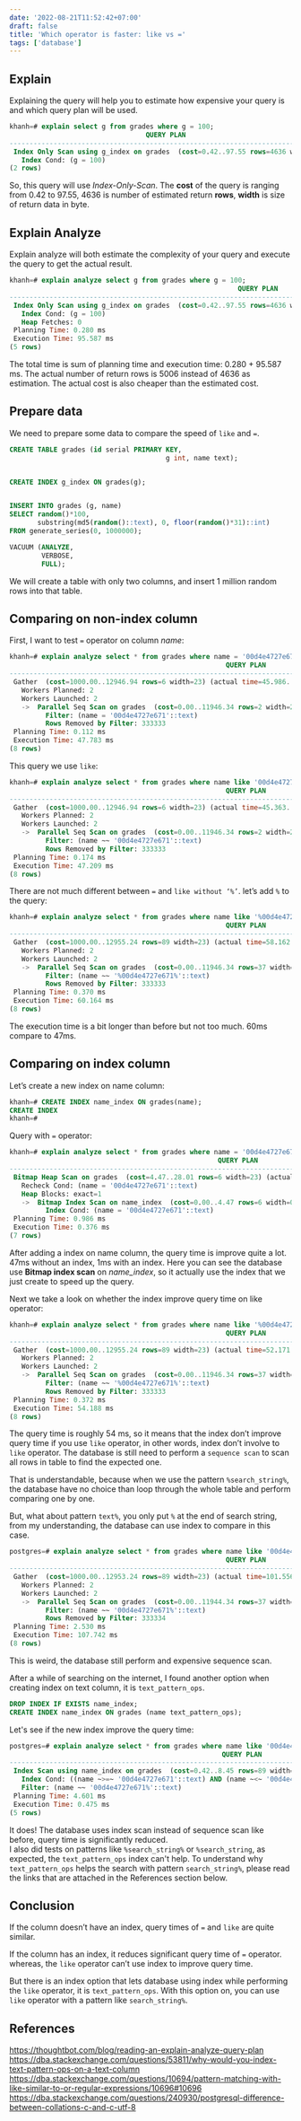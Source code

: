 ```yaml
---
date: '2022-08-21T11:52:42+07:00'
draft: false
title: 'Which operator is faster: like vs ='
tags: ['database']
---
```

## Explain
Explaining the query will help you to estimate how expensive your query is and which query plan will be used.
```sql
khanh=# explain select g from grades where g = 100;
                                  QUERY PLAN
-------------------------------------------------------------------------------
 Index Only Scan using g_index on grades  (cost=0.42..97.55 rows=4636 width=4)
   Index Cond: (g = 100)
(2 rows)
```
So, this query will use *Index-Only-Scan*. The **cost** of the query is ranging from 0.42 to 97.55, 4636 is number of estimated return **rows**, **width** is size of return data in byte.
## Explain Analyze
Explain analyze will both estimate the complexity of your query and execute the query to get the actual result.
```sql
khanh=# explain analyze select g from grades where g = 100;
                                                         QUERY PLAN
-----------------------------------------------------------------------------------------------------------------------------
 Index Only Scan using g_index on grades  (cost=0.42..97.55 rows=4636 width=4) (actual time=0.117..49.535 rows=5006 loops=1)
   Index Cond: (g = 100)
   Heap Fetches: 0
 Planning Time: 0.280 ms
 Execution Time: 95.587 ms
(5 rows)
```
The total time is sum of planning time and execution time: 0.280 + 95.587 ms. The actual number of return rows is 5006 instead of 4636 as estimation. The actual cost is also cheaper than the estimated cost.
## Prepare data
We need to prepare some data to compare the speed of `like` and `=`.
```sql
CREATE TABLE grades (id serial PRIMARY KEY,
                                       g int, name text);


CREATE INDEX g_index ON grades(g);


INSERT INTO grades (g, name)
SELECT random()*100,
       substring(md5(random()::text), 0, floor(random()*31)::int)
FROM generate_series(0, 1000000);

VACUUM (ANALYZE,
        VERBOSE,
        FULL);
```
We will create a table with only two columns, and insert 1 million random rows into that table.
## Comparing on non-index column
First, I want to test `=` operator on column *name*:
```sql
khanh=# explain analyze select * from grades where name = '00d4e4727e671';
                                                      QUERY PLAN
----------------------------------------------------------------------------------------------------------------------
 Gather  (cost=1000.00..12946.94 rows=6 width=23) (actual time=45.986..47.617 rows=1 loops=1)
   Workers Planned: 2
   Workers Launched: 2
   ->  Parallel Seq Scan on grades  (cost=0.00..11946.34 rows=2 width=23) (actual time=31.551..31.573 rows=0 loops=3)
         Filter: (name = '00d4e4727e671'::text)
         Rows Removed by Filter: 333333
 Planning Time: 0.112 ms
 Execution Time: 47.783 ms
(8 rows)
```
This query we use `like`:
```sql
khanh=# explain analyze select * from grades where name like '00d4e4727e671';
                                                      QUERY PLAN
----------------------------------------------------------------------------------------------------------------------
 Gather  (cost=1000.00..12946.94 rows=6 width=23) (actual time=45.363..47.072 rows=1 loops=1)
   Workers Planned: 2
   Workers Launched: 2
   ->  Parallel Seq Scan on grades  (cost=0.00..11946.34 rows=2 width=23) (actual time=29.736..29.748 rows=0 loops=3)
         Filter: (name ~~ '00d4e4727e671'::text)
         Rows Removed by Filter: 333333
 Planning Time: 0.174 ms
 Execution Time: 47.209 ms
(8 rows)
```
There are not much different between `=` and `like without ‘%’`. let’s add `%` to the query:
```sql
khanh=# explain analyze select * from grades where name like '%00d4e4727e671%';
                                                      QUERY PLAN
-----------------------------------------------------------------------------------------------------------------------
 Gather  (cost=1000.00..12955.24 rows=89 width=23) (actual time=58.162..60.058 rows=1 loops=1)
   Workers Planned: 2
   Workers Launched: 2
   ->  Parallel Seq Scan on grades  (cost=0.00..11946.34 rows=37 width=23) (actual time=45.619..45.630 rows=0 loops=3)
         Filter: (name ~~ '%00d4e4727e671%'::text)
         Rows Removed by Filter: 333333
 Planning Time: 0.370 ms
 Execution Time: 60.164 ms
(8 rows)
```
The execution time is a bit longer than before but not too much. 60ms compare to 47ms.
## Comparing on index column
Let’s create a new index on name column:
```sql
khanh=# CREATE INDEX name_index ON grades(name);
CREATE INDEX
khanh=#
```
Query with `=` operator:
```sql
khanh=# explain analyze select * from grades where name = '00d4e4727e671';
                                                    QUERY PLAN
-------------------------------------------------------------------------------------------------------------------
 Bitmap Heap Scan on grades  (cost=4.47..28.01 rows=6 width=23) (actual time=0.101..0.178 rows=1 loops=1)
   Recheck Cond: (name = '00d4e4727e671'::text)
   Heap Blocks: exact=1
   ->  Bitmap Index Scan on name_index  (cost=0.00..4.47 rows=6 width=0) (actual time=0.065..0.083 rows=1 loops=1)
         Index Cond: (name = '00d4e4727e671'::text)
 Planning Time: 0.986 ms
 Execution Time: 0.376 ms
(7 rows)
```
After adding a index on name column, the query time is improve quite a lot. 47ms without an index, 1ms with an index. Here you can see the database use **Bitmap index scan** on *name_index*, so it actually use the index that we just create to speed up the query.

Next we take a look on whether the index improve query time on like operator:
```sql
khanh=# explain analyze select * from grades where name like '%00d4e4727e671%';
                                                      QUERY PLAN
-----------------------------------------------------------------------------------------------------------------------
 Gather  (cost=1000.00..12955.24 rows=89 width=23) (actual time=52.171..53.985 rows=1 loops=1)
   Workers Planned: 2
   Workers Launched: 2
   ->  Parallel Seq Scan on grades  (cost=0.00..11946.34 rows=37 width=23) (actual time=41.987..41.998 rows=0 loops=3)
         Filter: (name ~~ '%00d4e4727e671%'::text)
         Rows Removed by Filter: 333333
 Planning Time: 0.372 ms
 Execution Time: 54.188 ms
(8 rows)
```
The query time is roughly 54 ms, so it means that the index don’t improve query time if you use `like` operator, in other words, index don’t involve to `like` operator. The database is still need to perform a `sequence scan` to scan all rows in table to find the expected one.

That is understandable, because when we use the pattern `%search_string%`, the database have no choice than loop through the whole table and perform comparing one by one.

But, what about pattern `text%`, you only put `%` at the end of search string, from my understanding, the database can use index to compare in this case.
```sql
postgres=# explain analyze select * from grades where name like '00d4e4727e671%';
                                                      QUERY PLAN
-----------------------------------------------------------------------------------------------------------------------
 Gather  (cost=1000.00..12953.24 rows=89 width=23) (actual time=101.556..107.356 rows=0 loops=1)
   Workers Planned: 2
   Workers Launched: 2
   ->  Parallel Seq Scan on grades  (cost=0.00..11944.34 rows=37 width=23) (actual time=32.084..32.085 rows=0 loops=3)
         Filter: (name ~~ '00d4e4727e671%'::text)
         Rows Removed by Filter: 333334
 Planning Time: 2.530 ms
 Execution Time: 107.742 ms
(8 rows)
```
This is weird, the database still perform and expensive sequence scan.

After a while of searching on the internet, I found another option when creating index on text column, it is `text_pattern_ops`.

```sql
DROP INDEX IF EXISTS name_index;
CREATE INDEX name_index ON grades (name text_pattern_ops);
```
Let's see if the new index improve the query time:
```sql
postgres=# explain analyze select * from grades where name like '00d4e4727e671%';
                                                     QUERY PLAN
---------------------------------------------------------------------------------------------------------------------
 Index Scan using name_index on grades  (cost=0.42..8.45 rows=89 width=23) (actual time=0.172..0.174 rows=0 loops=1)
   Index Cond: ((name ~>=~ '00d4e4727e671'::text) AND (name ~<~ '00d4e4727e672'::text))
   Filter: (name ~~ '00d4e4727e671%'::text)
 Planning Time: 4.601 ms
 Execution Time: 0.475 ms
(5 rows)
```
It does! The database uses index scan instead of sequence scan like before, query time is significantly reduced.\
I also did tests on patterns like `%search_string%` or `%search_string`, as expected, the `text_pattern_ops` index can't help.
To understand why `text_pattern_ops` helps the search with pattern `search_string%`, please read the links that are attached in the References section below.

## Conclusion
If the column doesn’t have an index, query times of `=` and `like` are quite similar.

If the column has an index, it reduces significant query time of `=` operator. whereas, the `like` operator can’t use index to improve query time.

But there is an index option that lets database using index while performing the `like` operator, it is `text_pattern_ops`. With this option on, you can use `like` operator with a pattern like `search_string%`.
## References
https://thoughtbot.com/blog/reading-an-explain-analyze-query-plan
https://dba.stackexchange.com/questions/53811/why-would-you-index-text-pattern-ops-on-a-text-column
https://dba.stackexchange.com/questions/10694/pattern-matching-with-like-similar-to-or-regular-expressions/10696#10696
https://dba.stackexchange.com/questions/240930/postgresql-difference-between-collations-c-and-c-utf-8
